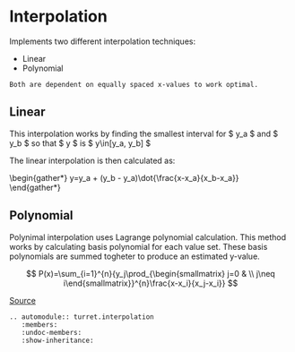 # Interpolation
 

Implements two different interpolation techniques:
- Linear
- Polynomial 

```{note}
Both are dependent on equally spaced x-values to work optimal. 
```
## Linear
This interpolation works by finding the smallest interval for $ y_a $ and $ y_b $ so that $ y $ is $ y\in[y_a, y_b] $

The linear interpolation is then calculated as:

\begin{gather*}
y=y_a + (y_b - y_a)\dot{\frac{x-x_a}{x_b-x_a}}
\end{gather*}


## Polynomial
Polynimal interpolation uses Lagrange polynomial calculation. This method works by calculating basis polynomial for each value set. These basis polynomials are summed togheter to produce an estimated y-value.

$$ P(x)=\sum_{i=1}^{n}{y_j\prod_{\begin{smallmatrix} j=0 & \\ j\neq i\end{smallmatrix}}^{n}\frac{x-x_i}{x_j-x_i}} $$

[Source](https://mathworld.wolfram.com/LagrangeInterpolatingPolynomial.html)


```{eval-rst}
.. automodule:: turret.interpolation
   :members:
   :undoc-members:
   :show-inheritance:
``` 